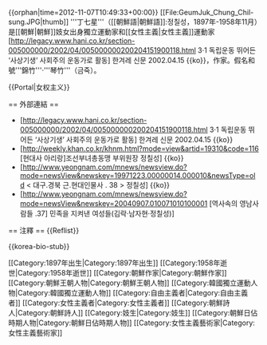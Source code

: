 {{orphan|time=2012-11-07T10:49:33+00:00}}
[[File:GeumJuk_Chung_Chil-sung.JPG|thumb]]
'''丁七星'''（[[朝鮮語|朝鮮語]]:정칠성，1897年-1958年11月）是[[朝鮮|朝鮮]]妓女出身獨立運動家和[[女性主義|女性主義]]運動家<ref>[http://legacy.www.hani.co.kr/section-005000000/2002/04/005000000200204151900118.html 3·1 독립운동 뛰어든 ‘사상기생’ 사회주의 운동가로 활동] 한겨레 신문 2002.04.15 {{ko}}</ref>，作家。假名和號'''錦竹'''·'''琴竹'''（금죽）。

{{Portal|女权主义}}

== 外部連結 ==
* [http://legacy.www.hani.co.kr/section-005000000/2002/04/005000000200204151900118.html 3·1 독립운동 뛰어든 ‘사상기생’ 사회주의 운동가로 활동] 한겨레 신문 2002.04.15 {{ko}}
* [http://weekly.khan.co.kr/khnm.html?mode=view&artid=19310&code=116 <nowiki>[</nowiki>현대사 아리랑<nowiki>]</nowiki>조선부녀총동맹 부위원장 정칠성] {{ko}}
* [http://www.yeongnam.com/mnews/newsview.do?mode=newsView&newskey=19971223.00000014.000010&newsType=old < 대구.경북 근.현대인물사 . 38 > 정칠성] {{ko}}
* [http://www.yeongnam.com/mnews/newsview.do?mode=newsView&newskey=20040907.010071010100001 <nowiki>[</nowiki>역사속의 영남사람들 .37<nowiki>]</nowiki> 민족을 지켜낸 여성들(김락·남자현·정칠성)]

== 注釋 ==
{{Reflist}}

{{korea-bio-stub}}

[[Category:1897年出生|Category:1897年出生]]
[[Category:1958年逝世|Category:1958年逝世]]
[[Category:朝鮮作家|Category:朝鮮作家]]
[[Category:朝鮮王朝人物|Category:朝鮮王朝人物]]
[[Category:韓國獨立運動人物|Category:韓國獨立運動人物]]
[[Category:自由主義者|Category:自由主義者]]
[[Category:女性主義者|Category:女性主義者]]
[[Category:朝鮮詩人|Category:朝鮮詩人]]
[[Category:妓生|Category:妓生]]
[[Category:朝鮮日佔時期人物|Category:朝鮮日佔時期人物]]
[[Category:女性主義藝術家|Category:女性主義藝術家]]